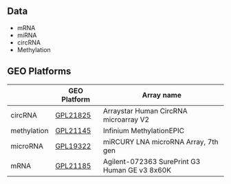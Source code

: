 ## Data

- mRNA
- miRNA
- circRNA
- Methylation

## GEO Platforms

| | GEO Platform |Array name  | 
|---------------|----------------|-----------------|
|circRNA|[GPL21825](https://www.ncbi.nlm.nih.gov/geo/query/acc.cgi?acc=GPL21825) | Arraystar Human CircRNA microarray V2 | 
|methylation|[GPL21145](https://www.ncbi.nlm.nih.gov/geo/query/acc.cgi?acc=GPL21145) |Infinium MethylationEPIC|
|microRNA|[GPL19322](https://www.ncbi.nlm.nih.gov/geo/query/acc.cgi?acc=GPL19322)|miRCURY LNA microRNA Array, 7th gen|
|mRNA|[GPL21185](https://www.ncbi.nlm.nih.gov/geo/query/acc.cgi?acc=GPL21185)|Agilent-072363 SurePrint G3 Human GE v3 8x60K |